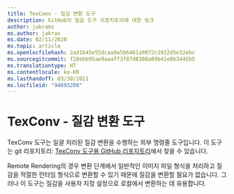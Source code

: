 ```yaml
---
title: TexConv - 질감 변환 도구
description: GitHub의 질감 도구 리포지토리에 대한 링크
author: jakrams
ms.author: jakras
ms.date: 02/11/2020
ms.topic: article
ms.openlocfilehash: 2ad1645e55dcaa9a5b6461a9972c2922d5e32ebc
ms.sourcegitcommit: f28ebb95ae9aaaff3f87d8388a09b41e0b3445b5
ms.translationtype: HT
ms.contentlocale: ko-KR
ms.lasthandoff: 03/30/2021
ms.locfileid: "94693208"
---
```

# <a name="texconv---texture-conversion-tool"></a>TexConv - 질감 변환 도구

TexConv 도구는 일괄 처리된 질감 변환을 수행하는 외부 명령줄 도구입니다.
이 도구는 git 리포지토리: [TexConv 도구용 GitHub 리포지토리](https://github.com/microsoft/DirectXTex/wiki/Texconv)에서 찾을 수 있습니다.

Remote Rendering의 경우 변환 단계에서 일반적인 이미지 파일 형식을 처리하고 질감을 적절한 런타임 형식으로 변환할 수 있기 때문에 질감을 변환할 필요가 없습니다. 그러나 이 도구는 질감을 사용자 지정 설정으로 로컬에서 변환하는 데 유용합니다.
